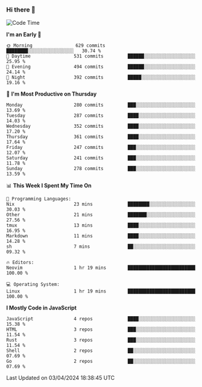 ### Hi there 👋
<!--START_SECTION:waka-->
![Code Time](http://img.shields.io/badge/Code%20Time-300%20hrs%2014%20mins-blue)

**I'm an Early 🐤** 

```text
🌞 Morning                629 commits         ████████░░░░░░░░░░░░░░░░░   30.74 % 
🌆 Daytime                531 commits         ██████░░░░░░░░░░░░░░░░░░░   25.95 % 
🌃 Evening                494 commits         ██████░░░░░░░░░░░░░░░░░░░   24.14 % 
🌙 Night                  392 commits         █████░░░░░░░░░░░░░░░░░░░░   19.16 % 
```
📅 **I'm Most Productive on Thursday** 

```text
Monday                   280 commits         ███░░░░░░░░░░░░░░░░░░░░░░   13.69 % 
Tuesday                  287 commits         ████░░░░░░░░░░░░░░░░░░░░░   14.03 % 
Wednesday                352 commits         ████░░░░░░░░░░░░░░░░░░░░░   17.20 % 
Thursday                 361 commits         ████░░░░░░░░░░░░░░░░░░░░░   17.64 % 
Friday                   247 commits         ███░░░░░░░░░░░░░░░░░░░░░░   12.07 % 
Saturday                 241 commits         ███░░░░░░░░░░░░░░░░░░░░░░   11.78 % 
Sunday                   278 commits         ███░░░░░░░░░░░░░░░░░░░░░░   13.59 % 
```


📊 **This Week I Spent My Time On** 

```text
💬 Programming Languages: 
Nix                      23 mins             ████████░░░░░░░░░░░░░░░░░   30.03 % 
Other                    21 mins             ███████░░░░░░░░░░░░░░░░░░   27.56 % 
tmux                     13 mins             ████░░░░░░░░░░░░░░░░░░░░░   16.95 % 
Markdown                 11 mins             ████░░░░░░░░░░░░░░░░░░░░░   14.28 % 
sh                       7 mins              ██░░░░░░░░░░░░░░░░░░░░░░░   09.32 % 

🔥 Editors: 
Neovim                   1 hr 19 mins        █████████████████████████   100.00 % 

💻 Operating System: 
Linux                    1 hr 19 mins        █████████████████████████   100.00 % 
```

**I Mostly Code in JavaScript** 

```text
JavaScript               4 repos             ████░░░░░░░░░░░░░░░░░░░░░   15.38 % 
HTML                     3 repos             ███░░░░░░░░░░░░░░░░░░░░░░   11.54 % 
Rust                     3 repos             ███░░░░░░░░░░░░░░░░░░░░░░   11.54 % 
Shell                    2 repos             ██░░░░░░░░░░░░░░░░░░░░░░░   07.69 % 
Go                       2 repos             ██░░░░░░░░░░░░░░░░░░░░░░░   07.69 % 
```




 Last Updated on 03/04/2024 18:38:45 UTC
<!--END_SECTION:waka-->

<!--
**YoganshSharma/YoganshSharma** is a ✨ _special_ ✨ repository because its `README.md` (this file) appears on your GitHub profile.

Here are some ideas to get you started:

- 🔭 I’m currently working on ...
- 🌱 I’m currently learning ...
- 👯 I’m looking to collaborate on ...
- 🤔 I’m looking for help with ...
- 💬 Ask me about ...
- 📫 How to reach me: ...
- 😄 Pronouns: ...
- ⚡ Fun fact: ...
-->
